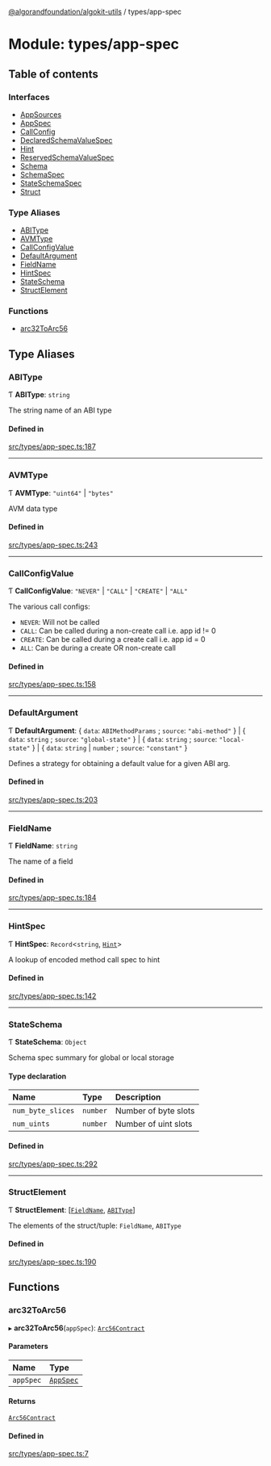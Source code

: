 [@algorandfoundation/algokit-utils](../README.md) / types/app-spec

# Module: types/app-spec

## Table of contents

### Interfaces

- [AppSources](../interfaces/types_app_spec.AppSources.md)
- [AppSpec](../interfaces/types_app_spec.AppSpec.md)
- [CallConfig](../interfaces/types_app_spec.CallConfig.md)
- [DeclaredSchemaValueSpec](../interfaces/types_app_spec.DeclaredSchemaValueSpec.md)
- [Hint](../interfaces/types_app_spec.Hint.md)
- [ReservedSchemaValueSpec](../interfaces/types_app_spec.ReservedSchemaValueSpec.md)
- [Schema](../interfaces/types_app_spec.Schema.md)
- [SchemaSpec](../interfaces/types_app_spec.SchemaSpec.md)
- [StateSchemaSpec](../interfaces/types_app_spec.StateSchemaSpec.md)
- [Struct](../interfaces/types_app_spec.Struct.md)

### Type Aliases

- [ABIType](types_app_spec.md#abitype)
- [AVMType](types_app_spec.md#avmtype)
- [CallConfigValue](types_app_spec.md#callconfigvalue)
- [DefaultArgument](types_app_spec.md#defaultargument)
- [FieldName](types_app_spec.md#fieldname)
- [HintSpec](types_app_spec.md#hintspec)
- [StateSchema](types_app_spec.md#stateschema)
- [StructElement](types_app_spec.md#structelement)

### Functions

- [arc32ToArc56](types_app_spec.md#arc32toarc56)

## Type Aliases

### ABIType

Ƭ **ABIType**: `string`

The string name of an ABI type

#### Defined in

[src/types/app-spec.ts:187](https://github.com/algorandfoundation/algokit-utils-ts/blob/main/src/types/app-spec.ts#L187)

___

### AVMType

Ƭ **AVMType**: ``"uint64"`` \| ``"bytes"``

AVM data type

#### Defined in

[src/types/app-spec.ts:243](https://github.com/algorandfoundation/algokit-utils-ts/blob/main/src/types/app-spec.ts#L243)

___

### CallConfigValue

Ƭ **CallConfigValue**: ``"NEVER"`` \| ``"CALL"`` \| ``"CREATE"`` \| ``"ALL"``

The various call configs:
 * `NEVER`: Will not be called
 * `CALL`: Can be called during a non-create call i.e. app id != 0
 * `CREATE`: Can be called during a create call i.e. app id = 0
 * `ALL`: Can be during a create OR non-create call

#### Defined in

[src/types/app-spec.ts:158](https://github.com/algorandfoundation/algokit-utils-ts/blob/main/src/types/app-spec.ts#L158)

___

### DefaultArgument

Ƭ **DefaultArgument**: \{ `data`: `ABIMethodParams` ; `source`: ``"abi-method"``  } \| \{ `data`: `string` ; `source`: ``"global-state"``  } \| \{ `data`: `string` ; `source`: ``"local-state"``  } \| \{ `data`: `string` \| `number` ; `source`: ``"constant"``  }

Defines a strategy for obtaining a default value for a given ABI arg.

#### Defined in

[src/types/app-spec.ts:203](https://github.com/algorandfoundation/algokit-utils-ts/blob/main/src/types/app-spec.ts#L203)

___

### FieldName

Ƭ **FieldName**: `string`

The name of a field

#### Defined in

[src/types/app-spec.ts:184](https://github.com/algorandfoundation/algokit-utils-ts/blob/main/src/types/app-spec.ts#L184)

___

### HintSpec

Ƭ **HintSpec**: `Record`\<`string`, [`Hint`](../interfaces/types_app_spec.Hint.md)\>

A lookup of encoded method call spec to hint

#### Defined in

[src/types/app-spec.ts:142](https://github.com/algorandfoundation/algokit-utils-ts/blob/main/src/types/app-spec.ts#L142)

___

### StateSchema

Ƭ **StateSchema**: `Object`

Schema spec summary for global or local storage

#### Type declaration

| Name | Type | Description |
| :------ | :------ | :------ |
| `num_byte_slices` | `number` | Number of byte slots |
| `num_uints` | `number` | Number of uint slots |

#### Defined in

[src/types/app-spec.ts:292](https://github.com/algorandfoundation/algokit-utils-ts/blob/main/src/types/app-spec.ts#L292)

___

### StructElement

Ƭ **StructElement**: [[`FieldName`](types_app_spec.md#fieldname), [`ABIType`](types_app_spec.md#abitype)]

The elements of the struct/tuple: `FieldName`, `ABIType`

#### Defined in

[src/types/app-spec.ts:190](https://github.com/algorandfoundation/algokit-utils-ts/blob/main/src/types/app-spec.ts#L190)

## Functions

### arc32ToArc56

▸ **arc32ToArc56**(`appSpec`): [`Arc56Contract`](../interfaces/types_app_arc56.Arc56Contract.md)

#### Parameters

| Name | Type |
| :------ | :------ |
| `appSpec` | [`AppSpec`](../interfaces/types_app_spec.AppSpec.md) |

#### Returns

[`Arc56Contract`](../interfaces/types_app_arc56.Arc56Contract.md)

#### Defined in

[src/types/app-spec.ts:7](https://github.com/algorandfoundation/algokit-utils-ts/blob/main/src/types/app-spec.ts#L7)
